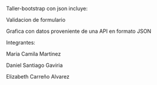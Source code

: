 Taller-bootstrap con json incluye:

Validacion de formulario

Grafica con datos proveniente de una API en formato JSON

Integrantes:

Maria Camila Martinez

Daniel Santiago Gaviria

Elizabeth Carreño Alvarez


